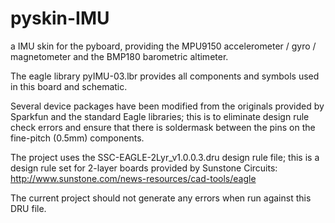pyskin-IMU
==========

a IMU skin for the pyboard, providing the MPU9150 accelerometer / gyro / magnetometer and the BMP180 barometric altimeter.

The eagle library pyIMU-03.lbr provides all components and symbols used in this board and schematic.

Several device packages have been modified from the originals provided by Sparkfun and the standard Eagle libraries; this is to eliminate design rule check errors and ensure that there is soldermask between the pins on the fine-pitch (0.5mm) components.

The project uses the SSC-EAGLE-2Lyr_v1.0.0.3.dru design rule file; this is a design rule set for 2-layer boards provided by Sunstone Circuits: http://www.sunstone.com/news-resources/cad-tools/eagle

The current project should not generate any errors when run against this DRU file.
